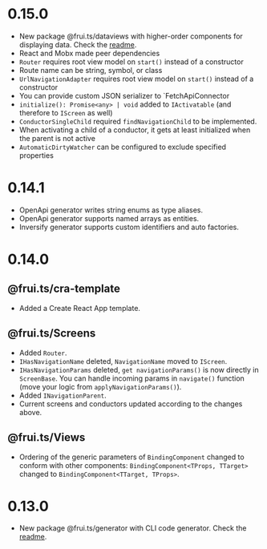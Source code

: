 # 0.15.0

- New package @frui.ts/dataviews with higher-order components for displaying data. Check the [readme](./packages/dataviews/README.md).
- React and Mobx made peer dependencies
- `Router` requires root view model on `start()` instead of a constructor
- Route name can be string, symbol, or class
- `UrlNavigationAdapter` requires root view model on `start()` instead of a constructor
- You can provide custom JSON serializer to `FetchApiConnector
- `initialize(): Promise<any> | void` added to `IActivatable` (and therefore to `IScreen` as well)
- `ConductorSingleChild` required `findNavigationChild` to be implemented.
- When activating a child of a conductor, it gets at least initialized when the parent is not active
- `AutomaticDirtyWatcher` can be configured to exclude specified properties

# 0.14.1

- OpenApi generator writes string enums as type aliases.
- OpenApi generator supports named arrays as entities.
- Inversify generator supports custom identifiers and auto factories.

# 0.14.0

## @frui.ts/cra-template

- Added a Create React App template.

## @frui.ts/Screens

- Added `Router`.
- `IHasNavigationName` deleted, `NavigationName` moved to `IScreen`.
- `IHasNavigationParams` deleted, `get navigationParams()` is now directly in `ScreenBase`. You can handle incoming params in `navigate()` function (move your logic from `applyNavigationParams()`).
- Added `INavigationParent`.
- Current screens and conductors updated according to the changes above.

## @frui.ts/Views

- Ordering of the generic parameters of `BindingComponent` changed to conform with other components: `BindingComponent<TProps, TTarget>` changed to `BindingComponent<TTarget, TProps>`.

# 0.13.0

- New package @frui.ts/generator with CLI code generator. Check the [readme](./packages/generator/README.md).
